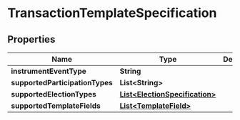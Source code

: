 

# TransactionTemplateSpecification


## Properties

| Name | Type | Description | Notes |
|------------ | ------------- | ------------- | -------------|
|**instrumentEventType** | **String** |  |  |
|**supportedParticipationTypes** | **List&lt;String&gt;** |  |  |
|**supportedElectionTypes** | [**List&lt;ElectionSpecification&gt;**](ElectionSpecification.md) |  |  |
|**supportedTemplateFields** | [**List&lt;TemplateField&gt;**](TemplateField.md) |  |  |



